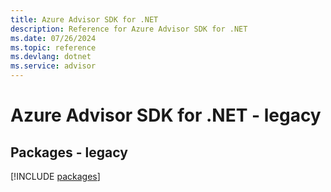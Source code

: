 ```yaml
---
title: Azure Advisor SDK for .NET
description: Reference for Azure Advisor SDK for .NET
ms.date: 07/26/2024
ms.topic: reference
ms.devlang: dotnet
ms.service: advisor
---
```

# Azure Advisor SDK for .NET - legacy
## Packages - legacy
[!INCLUDE [packages](advisor-index.md)]